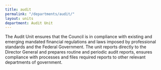 ```yaml
---
title: audit
permalink: "/departments/audit/"
layout: units
department: Audit Unit
---
```


The Audit Unit ensures that the Council is in compliance with existing and emerging mandated financial regulations and laws imposed by professional standards and the Federal Government. The unit reports directly to the Director General and prepares routine and periodic audit reports, ensures compliance with processes and files required reports to other relevant departments of government.